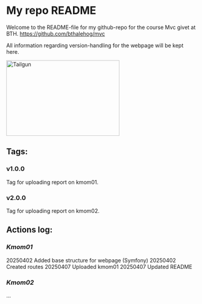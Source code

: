 # My repo README

Welcome to the README-file for my github-repo for the course Mvc givet at BTH.
https://github.com/bthalehog/mvc

All information regarding version-handling for the webpage will be kept here.

<div>
    <img src="../report/public/img/bwtailgun.png" alt="Tailgun" width="300" height="200" />
</div>

## Tags:

### v1.0.0
Tag for uploading report on kmom01.

### v2.0.0
Tag for uploading report on kmom02.

## Actions log:

### _Kmom01_
20250402 Added base structure for webpage (Symfony)
20250402 Created routes
20250407 Uploaded kmom01
20250407 Updated README

### _Kmom02_
...
